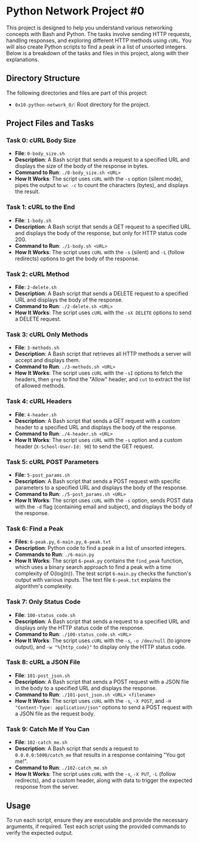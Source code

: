 # Python Network Project #0

This project is designed to help you understand various networking concepts with Bash and Python. The tasks involve sending HTTP requests, handling responses, and exploring different HTTP methods using `cURL`. You will also create Python scripts to find a peak in a list of unsorted integers. Below is a breakdown of the tasks and files in this project, along with their explanations.

## Directory Structure
The following directories and files are part of this project:

- `0x10-python-network_0/`: Root directory for the project.

## Project Files and Tasks

### Task 0: cURL Body Size
- **File**: `0-body_size.sh`
- **Description**: A Bash script that sends a request to a specified URL and displays the size of the body of the response in bytes.
- **Command to Run**: `./0-body_size.sh <URL>`
- **How It Works**: The script uses `cURL` with the `-s` option (silent mode), pipes the output to `wc -c` to count the characters (bytes), and displays the result.

### Task 1: cURL to the End
- **File**: `1-body.sh`
- **Description**: A Bash script that sends a GET request to a specified URL and displays the body of the response, but only for HTTP status code 200.
- **Command to Run**: `./1-body.sh <URL>`
- **How It Works**: The script uses `cURL` with the `-s` (silent) and `-L` (follow redirects) options to get the body of the response.

### Task 2: cURL Method
- **File**: `2-delete.sh`
- **Description**: A Bash script that sends a DELETE request to a specified URL and displays the body of the response.
- **Command to Run**: `./2-delete.sh <URL>`
- **How It Works**: The script uses `cURL` with the `-sX DELETE` options to send a DELETE request.

### Task 3: cURL Only Methods
- **File**: `3-methods.sh`
- **Description**: A Bash script that retrieves all HTTP methods a server will accept and displays them.
- **Command to Run**: `./3-methods.sh <URL>`
- **How It Works**: The script uses `cURL` with the `-sI` options to fetch the headers, then `grep` to find the "Allow" header, and `cut` to extract the list of allowed methods.

### Task 4: cURL Headers
- **File**: `4-header.sh`
- **Description**: A Bash script that sends a GET request with a custom header to a specified URL and displays the body of the response.
- **Command to Run**: `./4-header.sh <URL>`
- **How It Works**: The script uses `cURL` with the `-s` option and a custom header (`X-School-User-Id: 98`) to send the GET request.

### Task 5: cURL POST Parameters
- **File**: `5-post_params.sh`
- **Description**: A Bash script that sends a POST request with specific parameters to a specified URL and displays the body of the response.
- **Command to Run**: `./5-post_params.sh <URL>`
- **How It Works**: The script uses `cURL` with the `-s` option, sends POST data with the `-d` flag (containing email and subject), and displays the body of the response.

### Task 6: Find a Peak
- **Files**: `6-peak.py`, `6-main.py`, `6-peak.txt`
- **Description**: Python code to find a peak in a list of unsorted integers.
- **Commands to Run**: `./6-main.py`
- **How It Works**: The script `6-peak.py` contains the `find_peak` function, which uses a binary search approach to find a peak with a time complexity of O(log(n)). The test script `6-main.py` checks the function's output with various inputs. The text file `6-peak.txt` explains the algorithm's complexity.

### Task 7: Only Status Code
- **File**: `100-status_code.sh`
- **Description**: A Bash script that sends a request to a specified URL and displays only the HTTP status code of the response.
- **Command to Run**: `./100-status_code.sh <URL>`
- **How It Works**: The script uses `cURL` with the `-s`, `-o /dev/null` (to ignore output), and `-w "%{http_code}"` to display only the HTTP status code.

### Task 8: cURL a JSON File
- **File**: `101-post_json.sh`
- **Description**: A Bash script that sends a POST request with a JSON file in the body to a specified URL and displays the response.
- **Command to Run**: `./101-post_json.sh <URL> <filename>`
- **How It Works**: The script uses `cURL` with the `-s`, `-X POST`, and `-H "Content-Type: application/json"` options to send a POST request with a JSON file as the request body.

### Task 9: Catch Me If You Can
- **File**: `102-catch_me.sh`
- **Description**: A Bash script that sends a request to `0.0.0.0:5000/catch_me` that results in a response containing "You got me!".
- **Command to Run**: `./102-catch_me.sh`
- **How It Works**: The script uses `cURL` with the `-s`, `-X PUT`, `-L` (follow redirects), and a custom header, along with data to trigger the expected response from the server.

## Usage
To run each script, ensure they are executable and provide the necessary arguments, if required. Test each script using the provided commands to verify the expected output.

